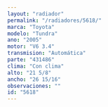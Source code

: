 ```yaml
---
layout: "radiador"
permalink: "/radiadores/5618/"
marca: "Toyota"
modelo: "Tundra"
ano: "2005"
motor: "V6 3.4"
transmision: "Automática"
parte: "431486"
clima: "Con clima"
alto: "21 5/8"
ancho: "26 15/16"
observaciones: ""
id: "5618"
---
```


